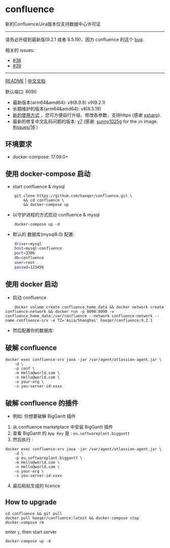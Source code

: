 # confluence

新的Confluence/Jira版本仅支持数据中心许可证

---
请务必升级到最新版(9.2.1 或者 8.5.19)，因为 confluence 的这个 [bug](https://confluence.atlassian.com/security/cve-2023-22518-improper-authorization-vulnerability-in-confluence-data-center-and-server-1311473907.html).

相关的 issues:
+ [#38](https://github.com/haxqer/confluence/issues/38)
+ [#39](https://github.com/haxqer/confluence/issues/39)

---

[README](README_en.md) | [中文文档](README.md)

默认端口: 8090

+ 最新版本(arm64&amd64): v8(8.9.8) v9(9.2.1)
+ 长期维护的版本(arm64&amd64): v8(8.5.19)
+ [新的使用方式](https://github.com/haxqer/confluence/tree/build-your-own) ，您可方便自行升级、修改各参数，支持https (感谢 [xsharp](https://github.com/xsharp)).
+ 最新的修复中文乱码问题的版本: [v7](https://github.com/haxqer/confluence/tree/latest-zh) (感谢: [sunny1025g](https://github.com/sunny1025g) for the `zh` image. [#issues/16](https://github.com/haxqer/confluence/issues/16) )

## 环境要求
- docker-compose: 17.09.0+

## 使用 docker-compose 启动

- start confluence & mysql

```
    git clone https://github.com/haxqer/confluence.git \
        && cd confluence \
        && docker-compose up
```

- 以守护进程的方式启动 confluence & mysql

```
    docker-compose up -d
```

- 默认的 数据库(mysql8.0) 配置:

```bash
    driver=mysql
    host=mysql-confluence
    port=3306
    db=confluence
    user=root
    passwd=123456
```

## 使用 docker 启动

- 启动 confluence

```
    docker volume create confluence_home_data && docker network create confluence-network && docker run -p 8090:8090 -v confluence_home_data:/var/confluence --network confluence-network --name confluence-srv -e TZ='Asia/Shanghai' haxqer/confluence:9.2.1
```

- 然后配置你的数据库:


## 破解 confluence

```
docker exec confluence-srv java -jar /var/agent/atlassian-agent.jar \
    -d \
    -p conf \
    -m Hello@world.com \
    -n Hello@world.com \
    -o your-org \
    -s you-server-id-xxxx
```

## 破解 confluence 的插件

- 例如: 你想要破解 BigGantt 插件
1. 从 confluence marketplace 中安装 BigGantt 插件
2. 查看 BigGantt 的 `App Key` 是 : `eu.softwareplant.biggantt`
3. 然后执行 :

```
docker exec confluence-srv java -jar /var/agent/atlassian-agent.jar \
    -d \
    -p eu.softwareplant.biggantt \
    -m Hello@world.com \
    -n Hello@world.com \
    -o your-org \
    -s you-server-id-xxxx
```

4. 最后粘贴生成的 licence


## How to upgrade

```shell
cd confluence && git pull
docker pull haxqer/confluence:latest && docker-compose stop
docker-compose rm
```

enter `y`, then start server

```shell
docker-compose up -d
```

